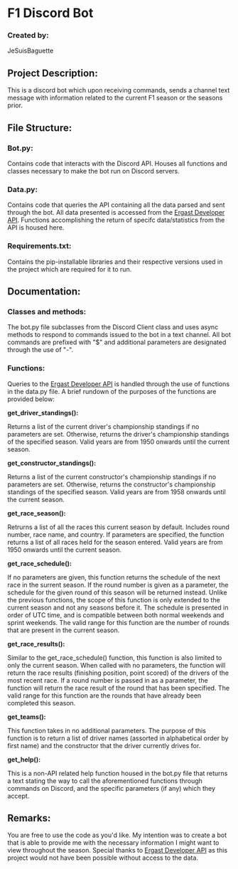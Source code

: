 # **F1 Discord Bot**

### **Created by:**
JeSuisBaguette

##  **Project Description:**

This is a discord bot which upon receiving commands, sends a channel text message with information related to the current F1 season or the seasons prior.  

## **File Structure:**

### **Bot.py:**

Contains code that interacts with the Discord API. Houses all functions and classes necessary to make the bot run on Discord servers.

### **Data.py:**

Contains code that queries the API containing all the data parsed and sent through the bot. All data presented is accessed from the [Ergast Developer API](https://ergast.com/mrd/). Functions accomplishing the return of specifc data/statistics from the API is housed here.

### **Requirements.txt:**

Contains the pip-installable libraries and their respective versions used in the project which are required for it to run.

## **Documentation:**

### **Classes and methods:**

The bot.py file subclasses from the Discord Client class and uses async methods to respond to commands issued to the bot in a text channel. All bot commands are prefixed with "$" and additional parameters are designated through the use of "-".

### **Functions:**

Queries to the [Ergast Developer API](https://ergast.com/mrd/) is handled through the use of functions in the data.py file. A brief rundown of the purposes of the functions are provided below:

**get_driver_standings():** 

Returns a list of the current driver's championship standings if no parameters are set. Otherwise, returns the driver's championship standings of the specified season. Valid years are from 1950 onwards until the current season. 

**get_constructor_standings():**

Returns a list of the current constructor's championship standings if no parameters are set. Otherwise, returns the constructor's championship standings of the specified season. Valid years are from 1958 onwards until the current season. 

**get_race_season():**

Retrurns a list of all the races this current season by default. Includes round number, race name, and country. If parameters are specified, the function returns a list of all races held for the season entered. Valid years are from 1950 onwards until the current season. 

**get_race_schedule():**

If no parameters are given, this function returns the schedule of the next race in the surrent season. If the round number is given as a parameter, the schedule for the given round of this season will be returned instead. Unlike the previous functions, the scope of this function is only extended to the current season and not any seasons before it. The schedule is presented in order of UTC time, and is compatible between both normal weekends and sprint weekends. The valid range for this function are the number of rounds that are present in the current season.  

**get_race_results():**

Similar to the get_race_schedule() function, this function is also limited to only the current season. When called with no parameters, the function will return the race results (finishing position, point scored) of the drivers of the most recent race. If a round number is passed in as a parameter, the function will return the race result of the round that has been specified. The valid range for this function are the rounds that have already been completed this season. 

**get_teams():**

This function takes in no additional parameters. The purpose of this function is to return a list of driver names (assorted in alphabetical order by first name) and the constructor that the driver currently drives for.  

**get_help():**

This is a non-API related help function housed in the bot.py file that returns a text stating the way to call the aforementioned functions through commands on Discord, and the specific parameters (if any) which they accept. 

## **Remarks:**

You are free to use the code as you'd like. My intention was to create a bot that is able to provide me with the necessary information I might want to view throughout the season. Special thanks to [Ergast Developer API](https://ergast.com/mrd/) as this project would not have been possible without access to the data. 